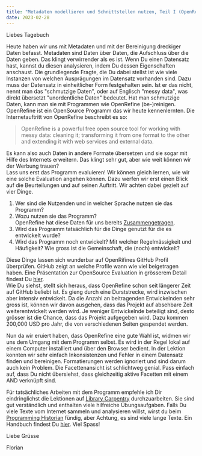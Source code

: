 ```yaml
---
title: "Metadaten modellieren und Schnittstellen nutzen, Teil I (OpenRefine)"
date: 2023-02-28
---
```


Liebes Tagebuch

Heute haben wir uns mit Metadaten und mit der Bereinigung dreckiger Daten befasst.
Metadaten sind Daten über Daten, die Aufschluss über die Daten geben. 
Das klingt verwirrender als es ist.
Wenn Du einen Datensatz hast, kannst du diesen analysieren, indem Du dessen Eigenschaften anschaust.
Die grundlegende Fragte, die Du dabei stellst ist wie viele Instanzen von welchen Ausprägungen im Datensatz vorhanden sind.
Dazu muss der Datensatz in einheitlicher Form festgehalten sein.
Ist er das nicht, nennt man das "schmutzige Daten", oder auf Englisch "messy data", was direkt übersetzt "unordentliche Daten" bedeutet.
Hat man schmutzige Daten, kann man sie mit Programmen wie OpenRefine (be-)reinigen.
OpenRefine ist ein OpenSource Programm das wir heute kennenlernten.
Die Internetauftritt von OpenRefine beschreibt es so:  
> OpenRefine is a powerful free open source tool for working with messy data: cleaning it; transforming it from one format to the other and extending it with web services and external data.  

Es kann also auch Daten in andere Formate übersetzen und sie sogar mit Hilfe des Internets erweitern.
Das klingt sehr gut, aber wie weit können wir der Werbung trauen?  
Lass uns erst das Programm evaluieren!
Wir können gleich lernen, wie wir eine solche Evaluation angehen können.
Dazu werfen wir erst einen Blick auf die Beurteilungen und auf seinen Auftritt.
Wir achten dabei gezielt auf vier Dinge.
1. Wer sind die Nutzenden und in welcher Sprache nutzen sie das Programm?
2. Wozu nutzen sie das Programm?  
OpenRefine hat diese Daten für uns bereits [Zusammengetragen](https://openrefine.org/blog/2022/06/28/2022-survey-results.html).
3. Wird das Programm tatsächlich für die Dinge genutzt für die es entwickelt wurde?
4. Wird das Programm noch entwickelt? Mit welcher Regelmässigkeit und Häufigkeit? Wie gross ist die Gemeinschaft, die (noch) entwickelt?  

Diese Dinge lassen sich wunderbar auf OpenRifines GitHub Profil überprüfen.
GitHub zeigt an welche Profile wann wie viel beigetragen haben. 
Eine Präsentation zur OpenSource Evaluation in grösserem Detail findest Du [hier](https://felixlohmeier.de/slides/2017-09-28_vufind-anwendertreffen-keynote.html#/).  
Wie Du siehst, stellt sich heraus, dass OpenRefine schon seit längerer Zeit auf GitHub beliebt ist.
Es gieng durch eine Durststrecke, wird inzwischen aber intensiv entwickelt.
Da die Anzahl an beitragenden Entwickelnden sehr gross ist, können wir davon ausgehen, dass das Projekt auf absehbare Zeit weiterentwickelt werden wird.
Je weniger Entwickelnde beteiligt sind, desto grösser ist die Chance, dass das Projekt aufgegeben wird.
Dazu kommen 200,000 USD pro Jahr, die von verschiedenen Seiten gespendet werden.  

Nun da wir eruiert haben, dass OpenRefine eine gute Wahl ist, widmen wir uns dem Umgang mit dem Programm selbst.
Es wird in der Regel lokal auf einem Computer installiert und über den Browser bedient.
In der Lektion konnten wir sehr einfach Inkonsistenzen und Fehler in einem Datensatz finden und bereinigen.
Formatierungen werden ignoriert und sind darum auch kein Problem.
Die Facettenansicht ist schlichtweg genial.
Pass einfach auf, dass Du nicht übersiehst, dass gleichzeitig aktive Facetten mit einem AND verknüpft sind.

Für tatsächliches Arbeiten mit dem Programm empfehle ich Dir eindringlichst die Lektionen auf [Library Carpentry](https://librarycarpentry.org/lc-open-refine/) durchzuarbeiten.
Sie sind gut verständlich und enthalten viele hilfreiche Übungsaufgaben.
Falls Du viele Texte vom Internet sammeln und analysieren willst, wirst du beim [Programming Historian](https://programminghistorian.org/en/lessons/) fündig, aber Achtung, es sind viele lange Texte.
Ein Handbuch findest Du [hier](https://it-in-bibliotheken.de).
Viel Spass!

Liebe Grüsse

Florian
